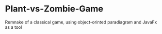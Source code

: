 # Plant-vs-Zombie-Game
Remnake of a classical game, using object-orinted paradiagram and JavaFx as a tool
